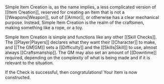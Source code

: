 SImple Item Creation is, as the name implies, a less complicated version of [[Item Creation]], reserved for creating an Item that is not a [[Weapons|Weapon]], suit of [[Armor]], or otherwise has a clear mechanical purpose. Instead, Simple Item Creation is the realm of the craftsmen, making something like a rope, or a toy.

Simple Item Creation is simple and functions like any other [[Skill Checks]]. The [[Player|Players]] declares what they want their [[Character]] to make, and [[The GM|GM]] sets a [[Difficulty]] and the [[Skills|Skill]] to use, almost always [[Craftsmanship]]. The GM may also set an amount of [[Downtime]] required, depending on the complexity of what is being made and if it is relevant to the situation.

If the Check is successful, then congratulations! Your Item is now constructed.